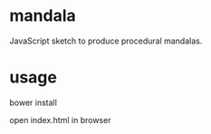 # mandala

JavaScript sketch to produce procedural mandalas.

# usage

bower install

open index.html in browser